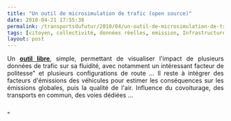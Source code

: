 ```yaml
---
title: "Un outil de microsimulation de trafic (open source)"
date: 2010-04-21 17:55:38
permalink: /transportsdufutur/2010/04/un-outil-de-microsimulation-de-trafic-open-source.html
tags: [citoyen, collectivité, données réelles, emission, Infrastructure, internet, open source, partage de données, partage de la voirie, temporalité]
layout: post
---
```


<p style="text-align: justify">Un <strong><a href="http://vwitme011.vkw.tu-dresden.de/~treiber/MicroApplet/" target="_blank">outil libre</a></strong>, simple, permettant de visualiser l'impact de plusieurs données de trafic sur sa fluidité, avec notamment un intéressant facteur de politesse" et plusieurs configurations de route ... Il reste à intégrer des facteurs d'émissions des véhicules pour estimer les conséquences sur les émissions globales, puis la qualité de l'air. Influence du covoiturage, des transports en commun, des voies dédiées ... </p> <p> <a href="https://gabrielplassat.github.io/transportsdufutur/wp-content/uploads/sites/6/old/6a0120a66d2ad4970b0133ecd76dca970b-pi.jpg"" rel=""lightbox""><img alt=""Simul_trafic"" border=""0"" class=""asset asset-image at-xid-6a0120a66d2ad4970b0133ecd76dca970b "" src=""/wp-content/uploads/sites/6/old/6a0120a66d2ad4970b0133ecd76dca970b-500pi.jpg"" title=""Simul_trafic"" /></a> <br /> <a href="https://gabrielplassat.github.io/transportsdufutur/wp-content/uploads/sites/6/old/6a0120a66d2ad4970b01348007947a970c-pi.jpg"" rel=""lightbox""><img alt=""Simul_trafic2"" border=""0"" class=""asset asset-image at-xid-6a0120a66d2ad4970b01348007947a970c "" src=""/wp-content/uploads/sites/6/old/6a0120a66d2ad4970b01348007947a970c-320pi.jpg"" title=""Simul_trafic2"" /></a> <br /> </p>"
